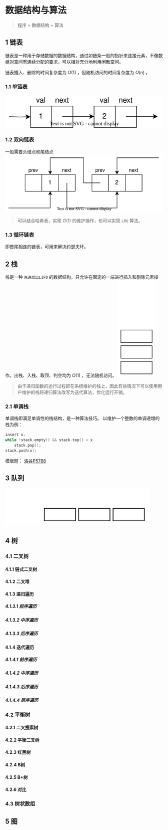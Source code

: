 # 数据结构与算法

> 程序 = 数据结构 + 算法

## 1 链表

链表是一种用于存储数据的数据结构，通过如链条一般的指针来连接元素，不像数组对空间有连续分配的要求，可以相对充分地利用闲散空间。

链表插入、删除的时间复杂度为 $O(1)$ ，但随机访问的时间复杂度为 $O(n)$ 。

### 1.1 单链表

![SingleLinkedList](../img/DSA/SingleLinkedList.svg)

### 1.2 双向链表

一般需要头结点和尾结点
![DoubleLinkedList](../img/DSA/DoubleLinkedList.svg)
>可以结合哈希表，实现 $O(1)$ 的维护操作，也可以实现 `LRU` 算法。

### 1.3 循环链表

即首尾相连的链表，可用来解决约瑟夫环。

## 2 栈

栈是一种 `先进后出LIFO` 的数据结构，只允许在固定的一端进行插入和删除元素操作。出栈、入栈、取顶、判空均为 $O(1)$ ，无法随机访问。
![Stack](../img/DSA/Stack.svg)
>由于递归函数的运行过程即在系统维护的栈上，因此有些情况下可以使用用户维护的栈将递归算法改写为迭代算法，优化运行开销。

### 2.1 单调栈

单调栈即满足单调性的栈结构，是一种算法技巧。
以维护一个整数的单调递增的栈为例：

```cpp
insert x;
while !stack.empty() && stack.top() < x
    stack.pop();
stack.push(x);
```

模版题： [洛谷P5788](https://www.luogu.com.cn/problem/P5788)

## 3 队列

![Queue](../img/DSA/Queue.svg)

## 4 树

### 4.1 二叉树

#### 4.1.1 链式二叉树

#### 4.1.2 二叉堆

#### 4.1.3 递归遍历

##### 4.1.3.1 前序遍历

##### 4.1.3.2 中序遍历

##### 4.1.3.3 后序遍历

#### 4.1.4 迭代遍历

##### 4.1.4.1 前序遍历

##### 4.1.4.2 中序遍历

##### 4.1.4.3 后序遍历

##### 4.1.4.4 层序遍历

### 4.2 平衡树

#### 4.2.1 二叉搜索树

#### 4.2.2 平衡二叉树

#### 4.2.3 红黑树

#### 4.2.4 B树

#### 4.2.5 B+树

#### 4.2.6 对比

### 4.3 树状数组

## 5 图
